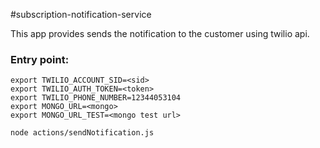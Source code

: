 #subscription-notification-service

This app provides sends the notification to the customer using twilio api.

### Entry point:

```
export TWILIO_ACCOUNT_SID=<sid>
export TWILIO_AUTH_TOKEN=<token>
export TWILIO_PHONE_NUMBER=12344053104
export MONGO_URL=<mongo>
export MONGO_URL_TEST=<mongo test url>

node actions/sendNotification.js
```